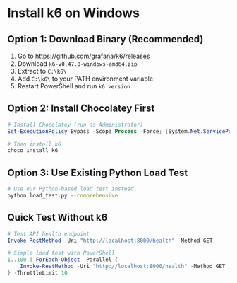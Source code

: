 # Install k6 on Windows

## Option 1: Download Binary (Recommended)
1. Go to https://github.com/grafana/k6/releases
2. Download `k6-v0.47.0-windows-amd64.zip`
3. Extract to `C:\k6\`
4. Add `C:\k6\` to your PATH environment variable
5. Restart PowerShell and run `k6 version`

## Option 2: Install Chocolatey First
```powershell
# Install Chocolatey (run as Administrator)
Set-ExecutionPolicy Bypass -Scope Process -Force; [System.Net.ServicePointManager]::SecurityProtocol = [System.Net.ServicePointManager]::SecurityProtocol -bor 3072; iex ((New-Object System.Net.WebClient).DownloadString('https://community.chocolatey.org/install.ps1'))

# Then install k6
choco install k6
```

## Option 3: Use Existing Python Load Test
```bash
# Use our Python-based load test instead
python load_test.py --comprehensive
```

## Quick Test Without k6
```powershell
# Test API health endpoint
Invoke-RestMethod -Uri "http://localhost:8000/health" -Method GET

# Simple load test with PowerShell
1..100 | ForEach-Object -Parallel { 
    Invoke-RestMethod -Uri "http://localhost:8000/health" -Method GET 
} -ThrottleLimit 10
```